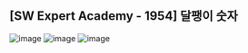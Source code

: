 ## [SW Expert Academy - 1954] 달팽이 숫자

![image](https://user-images.githubusercontent.com/22045163/106583980-02648880-6589-11eb-9638-e0250d586d3e.png)
![image](https://user-images.githubusercontent.com/22045163/106584090-22944780-6589-11eb-9de2-97f484931762.png)
![image](https://user-images.githubusercontent.com/22045163/106584206-45bef700-6589-11eb-8001-a2d9bda538c8.png)
